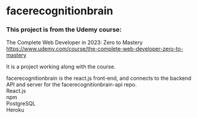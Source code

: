 # facerecognitionbrain

### This project is from the Udemy course: <br>
The Complete Web Developer in 2023: Zero to Mastery <br>
https://www.udemy.com/course/the-complete-web-developer-zero-to-mastery

It is a project working along with the course.<br>

facerecognitionbrain is the react.js front-end, and connects to the backend API and server for the facerecognitionbrain-api repo.
<br>
React.js<br>
npm<br>
PostgreSQL<br>
Heroku
